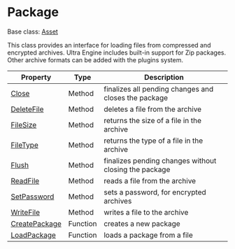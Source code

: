 # Package

Base class: [Asset](Asset.md)

This class provides an interface for loading files from compressed and encrypted archives. Ultra Engine includes built-in support for Zip packages. Other archive formats can be added with the plugins system.

| Property | Type | Description |
| - | - | - |
| [Close](Package_Close.md) | Method | finalizes all pending changes and closes the package |
| [DeleteFile](Package_DeleteFile.md) | Method | deletes a file from the archive |
| [FileSize](Package_FileSize.md) | Method | returns the size of a file in the archive |
| [FileType](Package_FileType.md) | Method | returns the type of a file in the archive |
| [Flush](Package_Flush.md) | Method | finalizes pending changes without closing the package |
| [ReadFile](Package_ReadFile.md) | Method | reads a file from the archive |
| [SetPassword](Package_SetPassword.md) | Method | sets a password, for encrypted archives |
| [WriteFile](Package_WriteFile.md) | Method | writes a file to the archive |
| [CreatePackage](CreatePackage.md) | Function | creates a new package |
| [LoadPackage](LoadPackage.md) | Function | loads a package from a file |
